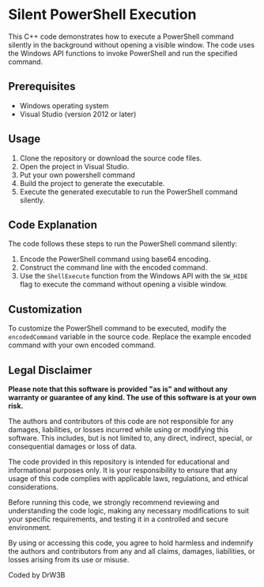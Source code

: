 # Silent PowerShell Execution

This C++ code demonstrates how to execute a PowerShell command silently in the background without opening a visible window. The code uses the Windows API functions to invoke PowerShell and run the specified command.

## Prerequisites

- Windows operating system
- Visual Studio (version 2012 or later)

## Usage

1. Clone the repository or download the source code files.
2. Open the project in Visual Studio.
3. Put your own powershell command
4. Build the project to generate the executable.
5. Execute the generated executable to run the PowerShell command silently.

## Code Explanation

The code follows these steps to run the PowerShell command silently:

1. Encode the PowerShell command using base64 encoding.
2. Construct the command line with the encoded command.
3. Use the `ShellExecute` function from the Windows API with the `SW_HIDE` flag to execute the command without opening a visible window.

## Customization

To customize the PowerShell command to be executed, modify the `encodedCommand` variable in the source code. Replace the example encoded command with your own encoded command.

## Legal Disclaimer

**Please note that this software is provided "as is" and without any warranty or guarantee of any kind. The use of this software is at your own risk.**

The authors and contributors of this code are not responsible for any damages, liabilities, or losses incurred while using or modifying this software. This includes, but is not limited to, any direct, indirect, special, or consequential damages or loss of data.

The code provided in this repository is intended for educational and informational purposes only. It is your responsibility to ensure that any usage of this code complies with applicable laws, regulations, and ethical considerations.

Before running this code, we strongly recommend reviewing and understanding the code logic, making any necessary modifications to suit your specific requirements, and testing it in a controlled and secure environment.

By using or accessing this code, you agree to hold harmless and indemnify the authors and contributors from any and all claims, damages, liabilities, or losses arising from its use or misuse.

Coded by DrW3B


